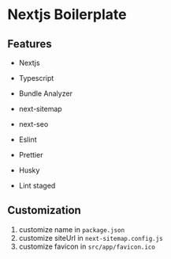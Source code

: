 # Nextjs Boilerplate

## Features

- Nextjs
- Typescript
- Bundle Analyzer

- next-sitemap
- next-seo

- Eslint
- Prettier

- Husky
- Lint staged

## Customization

1. customize name in `package.json`
2. customize siteUrl in `next-sitemap.config.js`
3. customize favicon in `src/app/favicon.ico`